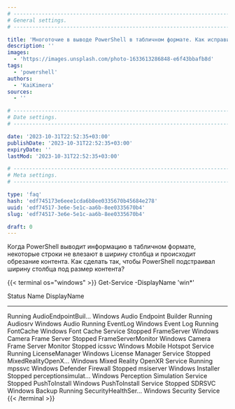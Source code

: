 ```yaml
---
# -------------------------------------------------------------------------------------------------------------------- #
# General settings.
# -------------------------------------------------------------------------------------------------------------------- #

title: 'Многоточие в выводе PowerShell в табличном формате. Как исправить?'
description: ''
images:
  - 'https://images.unsplash.com/photo-1633613286848-e6f43bbafb8d'
tags:
  - 'powershell'
authors:
  - 'KaiKimera'
sources:
  - ''

# -------------------------------------------------------------------------------------------------------------------- #
# Date settings.
# -------------------------------------------------------------------------------------------------------------------- #

date: '2023-10-31T22:52:35+03:00'
publishDate: '2023-10-31T22:52:35+03:00'
expiryDate: ''
lastMod: '2023-10-31T22:52:35+03:00'

# -------------------------------------------------------------------------------------------------------------------- #
# Meta settings.
# -------------------------------------------------------------------------------------------------------------------- #

type: 'faq'
hash: 'edf745173e6eee1cda6b8ee0335670b45684e278'
uuid: 'edf74517-3e6e-5e1c-aa6b-8ee0335670b4'
slug: 'edf74517-3e6e-5e1c-aa6b-8ee0335670b4'

draft: 0
---
```


Когда PowerShell выводит информацию в табличном формате, некоторые строки не влезают в ширину столбца и происходит обрезание контента. Как сделать так, чтобы PowerShell подстраивал ширину столбца под размер контента?

<!--more-->

{{< terminal os="windows" >}}
Get-Service -DisplayName 'win*'

Status   Name               DisplayName
------   ----               -----------
Running  AudioEndpointBuil… Windows Audio Endpoint Builder
Running  Audiosrv           Windows Audio
Running  EventLog           Windows Event Log
Running  FontCache          Windows Font Cache Service
Stopped  FrameServer        Windows Camera Frame Server
Stopped  FrameServerMonitor Windows Camera Frame Server Monitor
Stopped  icssvc             Windows Mobile Hotspot Service
Running  LicenseManager     Windows License Manager Service
Stopped  MixedRealityOpenX… Windows Mixed Reality OpenXR Service
Running  mpssvc             Windows Defender Firewall
Stopped  msiserver          Windows Installer
Stopped  perceptionsimulat… Windows Perception Simulation Service
Stopped  PushToInstall      Windows PushToInstall Service
Stopped  SDRSVC             Windows Backup
Running  SecurityHealthSer… Windows Security Service
{{< /terminal >}}
